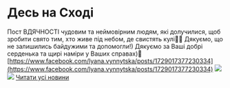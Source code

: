 
# Десь на Сході
Пост ВДЯЧНОСТІ чудовим та неймовірним людям, які долучилися, щоб зробити свято тим, хто живе під небом, де свистять кулі💙💛
Дякуємо, що не залишились байдужими та допомогли!)
Дякуємо за Ваші добрі серденька та щирі наміри у Ваших справах)🤗
[https://www.facebook.com/lyana.vynnytska/posts/1729017377230334](https://www.facebook.com/lyana.vynnytska/posts/1729017377230334)
![](/images/десь-на-сході/des-na-sxodi1.jpg)
![](/images/десь-на-сході/des-na-sxodi.jpg)
[Читати усі новини](/news)
       
